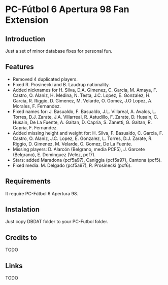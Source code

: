 # PC-Fútbol 6 Apertura 98 Fan Extension

## Introduction

Just a set of minor database fixes for personal fun.

## Features

* Removed 4 duplicated players.
* Fixed R. Prosinecki and B. Laudrup nationality.
* Added nicknames for H. Silva, D.A. Gimenez, C. Garcia, M. Amaya, F. Castro, O. Alaniz, H. Medina, N. Testa, J.C. Lopez, E. Gonzalez, H. Garcia, R. Riggio, D. Gimenez, M. Velarde, O. Gomez, J.O Lopez, A. Morales, F. Fernandez.
* Fixed names for: J. Basualdo, F. Basualdo, J.L. Villareal, A. Avalos, L. Torres, D.J. Zarate, J.A. Villarreal, R. Astudillo, F. Zarate, D. Husain, C. Husain, De La Fuente, A. Gaitan, D. Capria, S. Zanetti, G. Gaitan, R. Capria, F. Fernandez.
* Added missing height and weight for: H. Silva, F. Basualdo, C. Garcia, F. Castro, O. Alaniz, J.C. Lopez, E. Gonzalez, L. Torres, D.J. Zarate, R. Riggio, D. Gimenez, M. Velarde, O. Gomez, De La Fuente.
* Missing players: D. Alarcón (Belgrano, media PCF5), J. Garcete (Belgrano), E. Dominguez (Velez, pcf7).
* Stars: added Maradona (pcf5a97), Caniggia (pcf5a97), Cantona (pcf5).
* Fixed media: M. Delgado (pcf5a97), R. Prosinecki (pcf6).

## Requirements

It require PC-Fútbol 6 Apertura 98.

## Instalation

Just copy DBDAT folder to your PC-Futbol folder.

## Credits to

TODO

## Links

TODO